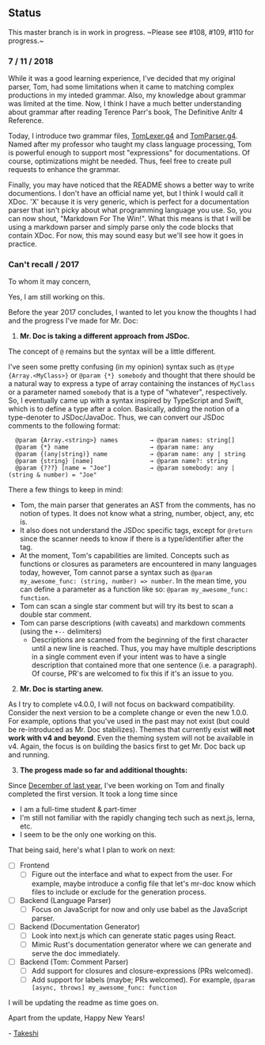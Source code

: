 ## Status

This master branch is in work in progress. ~Please see #108, #109, #110 for progress.~

### 7 / 11 / 2018

While it was a good learning experience, I've decided that my original parser, Tom, had some limitations when it came to matching complex productions in my inteded grammar. Also, my knowledge about grammar was limited at the time. Now, I think I have a much better understanding about grammar after reading Terence Parr's book, The Definitive Anltr 4 Reference.

Today, I introduce two grammar files, [TomLexer.g4](./src/tom/grammar/TomLexer.g4) and [TomParser.g4](./src/tom/grammar/TomParser.g4). Named after my professor who taught my class language processing,
Tom is powerful enough to support most "expressions" for documentations. Of course, optimizations
might be needed. Thus, feel free to create pull requests to enhance the grammar.

Finally, you may have noticed that the README shows a better way to write documentions. I don't have an official name yet, but I think I would call it XDoc. 'X' because it is very generic, which is perfect for a documentation parser that isn't picky about what programming language you use. So, you can now shout, "Markdown For The Win!". What this means is that I will be using a markdown parser and simply parse only the code blocks that contain XDoc. For now, this may sound easy but we'll see how it goes in practice.

### Can't recall / 2017

To whom it may concern,

Yes, I am still working on this. 

Before the year 2017 concludes, I wanted to let you know the thoughts I had and the progress I've made for Mr. Doc:

1.  **Mr. Doc is taking a different approach from JSDoc.**

The concept of `@` remains but the syntax will be a little different.

I've seen some pretty confusing (in my opinion) syntax such as `@type {Array.<MyClass>}`  or `@param {*} somebody` and thought that there should be a natural way to express a type of array containing the instances of `MyClass` or a parameter named `somebody` that is a type of "whatever", respectively. So, I eventually came up with a syntax inspired by TypeScript and Swift, which is to define a type after a colon. Basically, adding the notion of a type-denoter to JSDoc/JavaDoc. Thus, we can convert our JSDoc comments to the following format:

```
  @param {Array.<string>} names         → @param names: string[]
  @param {*} name                       → @param name: any
  @param {(any|string)} name            → @param name: any | string
  @param {string} [name]                → @param name?: string
  @param {???} [name = "Joe"]           → @param somebody: any | (string & number) = "Joe"
```

There a few things to keep in mind:

 - Tom, the main parser that generates an AST from the comments, has no notion of types. It does not know what a string, number, object, any, etc is. 
 - It also does not understand the JSDoc specific tags, except for `@return` since the scanner needs to know if there is a type/identifier after the tag.
 - At the moment, Tom's capabilities are limited. Concepts such as functions or closures as parameters are encountered in many languages today, however, Tom cannot parse a syntax such as `@param my_awesome_func: (string, number) => number`. In the mean time, you can define a parameter as a function like so: `@param my_awesome_func: function`.
 - Tom can scan a single star comment but will try its best to scan a double star comment.
 - Tom can parse descriptions (with caveats) and markdown comments (using the `+--` delimiters)
   - Descriptions are scanned from the beginning of the first character until a new line is reached. Thus,
   you may have multiple descriptions in a single comment even if your intent was to have a single description
   that contained more that one sentence (i.e. a paragraph). Of course, PR's are welcomed to fix this if it's an issue to you.

2. **Mr. Doc is starting anew.**

As I try to complete v4.0.0, I will not focus on backward compatibility. Consider the next version to be a complete change or even the new 1.0.0. For example, options that you've used in the past may not exist (but could be re-introduced as Mr. Doc stabilizes). Themes that currently exist **will not work with v4 and beyond**. Even the theming system will not be available in v4. Again, the focus is on building the basics first to get Mr. Doc back up and running.

3. **The progess made so far and additional thoughts:**

Since [December of last year](https://github.com/mr-doc/mr-doc/pull/127/commits/130bc64974bba1a77d96a3b4f1fc75eb52435ee0), I've been working on Tom and finally completed the first version. It took a long time since 
  - I am a full-time student & part-timer 
  - I'm still not familiar with the rapidly changing tech such as next.js, lerna, etc. 
  - I seem to be the only one working on this.

That being said, here's what I plan to work on next:

  - [ ] Frontend
    - [ ] Figure out the interface and what to expect from the user.
          For example, maybe introduce a config file that let's mr-doc 
          know which files to include or exclude for the generation process.
    
  - [ ] Backend (Language Parser)
    - [ ] Focus on JavaScript for now and only use babel as the JavaScript parser.
  
  - [ ] Backend (Documentation Generator)
    - [ ] Look into next.js which can generate static pages using React.
    - [ ] Mimic Rust's documentation generator where we can generate and serve the doc immediately.
  
  - [ ] Backend (Tom: Comment Parser)
    - [ ] Add support for closures and closure-expressions (PRs welcomed).
    - [ ] Add support for labels (maybe; PRs welcomed). For example, `@param [async, throws] my_awesome_func: function`
 
 I will be updating the readme as time goes on. 
 
 Apart from the update, Happy New Years!
 
 \- [Takeshi](https://github.com/iwatakeshi)
